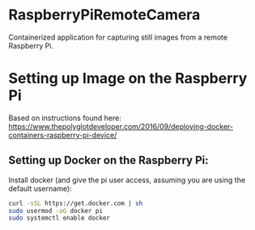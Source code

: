 # RaspberryPiRemoteCamera
Containerized application for capturing still images from a remote Raspberry Pi.

# Setting up Image on the Raspberry Pi

Based on instructions found here:
https://www.thepolyglotdeveloper.com/2016/09/deploying-docker-containers-raspberry-pi-device/


## Setting up Docker on the Raspberry Pi:

Install docker (and give the pi user access, assuming you are using the default username): 

```bash
curl -sSL https://get.docker.com | sh
sudo usermod -aG docker pi
sudo systemctl enable docker
```